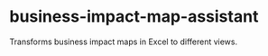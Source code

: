 business-impact-map-assistant
=============================

Transforms business impact maps in Excel to different views.
